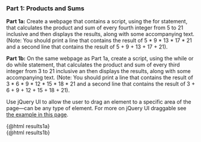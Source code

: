 <script>
import Accordion from '$lib/Accordion.md';
import { draggable } from 'svelte-drag';
import SvelteTooltip from 'svelte-tooltip';
let results1a, results1b;
const forProductSum = () => {
    let 
        product = 1, 
        sum = 0, 
        productString = "The product of ", 
        sumString = "The sum of ";

    for (let i = 5; i <= 21; i += 4) { 
        product *= i;
        sum += i;
        (i < 21) 
            ? ( productString += `${i} * ` , sumString += `${i} + ` ) 
            : ( productString += i, sumString += i );
    }

    results1a = `<br>${productString} is ${product.toLocaleString()}.<br>${sumString} is ${sum.toLocaleString()}.`;

}

const whileProductSum = () => {
    let 
        product = 1, 
        sum = 0, 
        productString = "The product of ", 
        sumString = "The sum of ", 
        i = 3;

    do {
        product *= i;
        sum += i;
        (i < 21) 
            ? ( productString += `${i} * `, sumString += `${i} + ` )
            : ( productString += i,  sumString += i );
        i += 3;
    } while ( i <= 21 );

    results1b = `<br>${productString} is ${product.toLocaleString()}.<br>${sumString} is ${sum.toLocaleString()}.`;

}

forProductSum();
whileProductSum();
</script>

### Part 1: Products and Sums

<Accordion>

**Part 1a:** Create a webpage that contains a script, using the for statement, that calculates the product and sum of every fourth integer from 5 to 21 inclusive and then displays the results, along with some accompanying text. (Note: You should print a line that contains the result of 5 \* 9 \* 13 \* 17 \* 21 and a second line that contains the result of 5 + 9 + 13 + 17 + 21).

**Part 1b:** On the same webpage as Part 1a, create a script, using the while or do while statement, that calculates the product and sum of every third integer from 3 to 21 inclusive an then displays the results, along with some accompanying text. (Note: You should print a line that contains the result of 3 \* 6 \* 9 \* 12 \* 15 \* 18 \* 21 and a second line that contains the result of 3 + 6 + 9 + 12 + 15 + 18 + 21).

Use jQuery UI to allow the user to drag an element to a specific area of the page—can be any type of element. For more on jQuery UI draggable see [the example in this page](http://jqueryui.com/draggable/).
</Accordion>

<div class="row">
<div use:draggable class="one-half column"><SvelteTooltip tip="I hope you'll drag me." top color="#da70d6">{@html results1a}</SvelteTooltip></div>
<div use:draggable class="one-half column"><SvelteTooltip tip="I can be dragged, too!" top color="#da70d6">{@html results1b}</SvelteTooltip></div>
</div>

<style lang="sass">
.row > .column 
    background-color: $draggable
    border: 5px dashed $secondary
</style>

